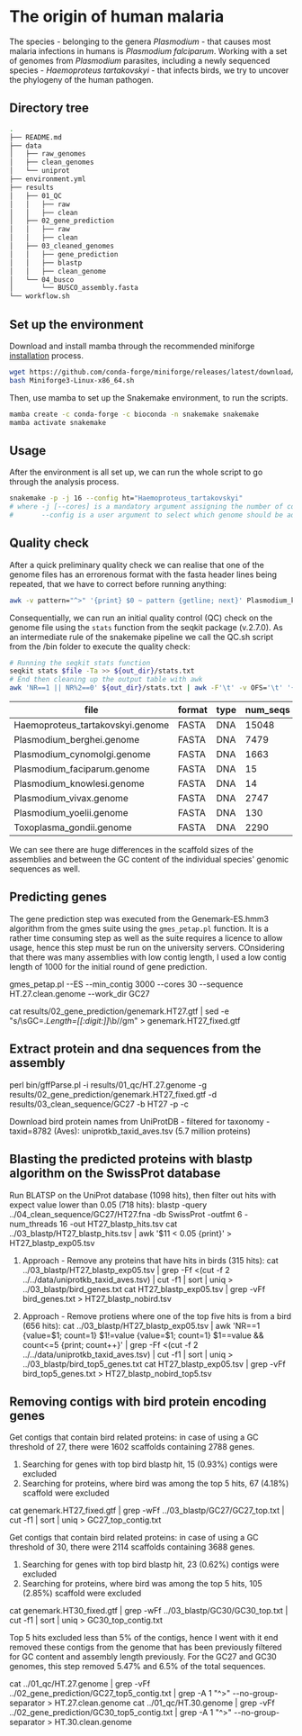 # The origin of human malaria

The species - belonging to the genera *Plasmodium* - that causes most malaria infections in humans is *Plasmodium falciparum*. Working with a set of genomes from *Plasmodium* parasites, including a newly sequenced species - *Haemoproteus tartakovskyi* - that infects birds, we try to uncover the phylogeny of the human pathogen.  

## Directory tree
```bash
.
├── README.md
├── data
│   ├── raw_genomes
│   ├── clean_genomes
│   └── uniprot
├── environment.yml
├── results
│   ├── 01_QC
│   │   ├── raw
│   │   ├── clean
│   ├── 02_gene_prediction
│   │   ├── raw
│   │   ├── clean
│   ├── 03_cleaned_genomes
│   │   ├── gene_prediction
│   │   ├── blastp
│   │   ├── clean_genome
│   └── 04_busco
│       └── BUSCO_assembly.fasta
└── workflow.sh
```
## Set up the environment
Download and install mamba through the recommended miniforge [installation](https://github.com/conda-forge/miniforge) process.
```bash
wget https://github.com/conda-forge/miniforge/releases/latest/download/Miniforge3-Linux-x86_64.sh
bash Miniforge3-Linux-x86_64.sh
```
Then, use mamba to set up the Snakemake environment, to run the scripts.
```bash
mamba create -c conda-forge -c bioconda -n snakemake snakemake
mamba activate snakemake
```
## Usage
After the environment is all set up, we can run the whole script to go through the analysis process.
```bash
snakemake -p -j 16 --config ht="Haemoproteus_tartakovskyi"
# where -j [--cores] is a mandatory argument assigning the number of cores for parallel computations
#       --config is a user argument to select which genome should be addressed for cleaning 
```
## Quality check

After a quick preliminary quality check we can realise that one of the genome files has an errorenous format with the fasta header lines being repeated, that we have to correct before running anything:
```bash  
awk -v pattern="^>" '{print} $0 ~ pattern {getline; next}' Plasmodium_knowlesi.genome
```

Consequentially, we can run an initial quality control (QC) check on the genome file using the `stats` function from the seqkit package (v.2.7.0). As an intermediate rule of the snakemake pipeline we call the QC.sh script from the /bin folder to execute the quality check:

```bash
# Running the seqkit stats function
seqkit stats $file -Ta >> ${out_dir}/stats.txt
# End then cleaning up the output table with awk
awk 'NR==1 || NR%2==0' ${out_dir}/stats.txt | awk -F'\t' -v OFS='\t' '{sub(".*/", "", $1)} 1' > $out_dir1/stats_table.tsv 
```
| **file**                             | **format** | **type** | **num_seqs** | **sum_len**   | **min_len** | **avg_len**  | **max_len**  | **Q1**      | **Q2**      | **Q3**      | **sum_gap** | **N50**     | **Q20(%)** | **Q30(%)** | **AvgQual** | **GC(%)** |
|----------------------------------|--------|------|----------|-----------|---------|----------|----------|---------|---------|---------|---------|---------|--------|--------|---------|-------|
| Haemoproteus_tartakovskyi.genome | FASTA  | DNA  | 15048    | 27426784  | 100     | 1822.6   | 64494    | 335.0   | 725.0   | 1613.5  | 0       | 5219    | 0.00   | 0.00   | 0.00    | 27.40 |
| Plasmodium_berghei.genome        | FASTA  | DNA  | 7479     | 17954629  | 22      | 2400.7   | 37075    | 783.0   | 1240.0  | 2823.5  | 0       | 4226    | 0.00   | 0.00   | 0.00    | 23.71 |
| Plasmodium_cynomolgi.genome      | FASTA  | DNA  | 1663     | 26181343  | 1000    | 15743.4  | 3118530  | 1236.0  | 1593.0  | 2255.0  | 0       | 1717921 | 0.00   | 0.00   | 0.00    | 39.08 |
| Plasmodium_faciparum.genome      | FASTA  | DNA  | 15       | 23270305  | 5967    | 1551353.7| 3291871  | 1132099.5| 1419563.0| 1862996.0| 0       | 1687655 | 0.00   | 0.00   | 0.00    | 19.36 |
| Plasmodium_knowlesi.genome       | FASTA  | DNA  | 14       | 23462187  | 726886  | 1675870.5| 3159095  | 973297.0 | 1491037.5| 2200295.0| 0       | 2147124 | 0.00   | 0.00   | 0.00    | 37.54 |
| Plasmodium_vivax.genome          | FASTA  | DNA  | 2747     | 27007701  | 200     | 9831.7   | 3120417  | 809.5   | 986.0   | 1401.5  | 0       | 1678596 | 0.00   | 0.00   | 0.00    | 42.20 |
| Plasmodium_yoelii.genome         | FASTA  | DNA  | 130      | 22222369  | 1006    | 170941.3 | 2606237  | 2084.0  | 11133.5 | 54526.0 | 0       | 1027135 | 0.00   | 0.00   | 0.00    | 20.78 |
| Toxoplasma_gondii.genome         | FASTA  | DNA  | 2290     | 128105889 | 207     | 55941.4  | 7486190  | 797.0   | 1011.0  | 1241.0  | 0       | 5069724 | 0.00   | 0.00   | 0.00    | 52.20 |

We can see there are huge differences in the scaffold sizes of the assemblies and between the GC content of the individual species' genomic sequences as well.

## Predicting genes

The gene prediction step was executed from the Genemark-ES.hmm3 algorithm from the gmes suite using the `gmes_petap.pl` function. It is a rather time consuming step as well as the suite requires a licence to allow usage, hence this step must be run on the university servers. COnsidering that there was many assemblies with low contig length, I used a low contig length of 1000 for the initial round of gene prediction. 

gmes_petap.pl --ES --min_contig 3000 --cores 30 --sequence HT.27.clean.genome --work_dir GC27


cat results/02_gene_prediction/genemark.HT27.gtf | sed -e "s/\sGC=.*Length=[[:digit:]]*\b//gm" > genemark.HT27_fixed.gtf 

## Extract protein and dna sequences from the assembly 
perl bin/gffParse.pl -i results/01_qc/HT.27.genome -g results/02_gene_prediction/genemark.HT27_fixed.gtf -d results/03_clean_sequence/GC27 -b HT27  -p -c

Download bird protein names from UniProtDB - filtered for taxonomy - taxid=8782 (Aves):
uniprotkb_taxid_aves.tsv (5.7 million proteins)

## Blasting the predicted proteins with blastp algorithm on the SwissProt database
Run BLATSP on the UniProt database (1098 hits), then filter out hits with expect value lower than 0.05 (718 hits):
blastp -query ../04_clean_sequence/GC27/HT27.fna -db SwissProt -outfmt 6 -num_threads 16 -out  HT27_blastp_hits.tsv
cat ../03_blastp/HT27_blastp_hits.tsv | awk '$11 < 0.05 {print}' > HT27_blastp_exp05.tsv 

1. Approach - Remove any proteins that have hits in birds (315 hits):
cat ../03_blastp/HT27_blastp_exp05.tsv | grep -Ff <(cut -f 2 ../../data/uniprotkb_taxid_aves.tsv) | cut -f1 | sort | uniq > ../03_blastp/bird_genes.txt
cat HT27_blastp_exp05.tsv | grep -vFf bird_genes.txt > HT27_blastp_nobird.tsv

2. Approach - Remove protiens where one of the top five hits is from a bird (656 hits):
cat ../03_blastp/HT27_blastp_exp05.tsv | awk 'NR==1 {value=$1; count=1} $1!=value {value=$1; count=1} $1==value && count<=5 {print; count++}' | grep -Ff <(cut -f 2 ../../data/uniprotkb_taxid_aves.tsv) | cut -f1 | sort | uniq > ../03_blastp/bird_top5_genes.txt
cat HT27_blastp_exp05.tsv | grep -vFf bird_top5_genes.txt > HT27_blastp_nobird_top5.tsv

## Removing contigs with bird protein encoding genes
Get contigs that contain bird related proteins: in case of using a GC threshold of 27, there were 1602 scaffolds containing 2788 genes.
1. Searching for genes with top bird blastp hit, 15 (0.93%) contigs were excluded
2. Searching for proteins, where bird was among the top 5 hits, 67 (4.18%) scaffold were excluded

cat genemark.HT27_fixed.gtf | grep -wFf ../03_blastp/GC27/GC27_top.txt | cut -f1 | sort | uniq > GC27_top_contig.txt

Get contigs that contain bird related proteins: in case of using a GC threshold of 30, there were 2114 scaffolds containing 3688 genes.
1. Searching for genes with top bird blastp hit, 23 (0.62%) contigs were excluded
2. Searching for proteins, where bird was among the top 5 hits, 105 (2.85%) scaffold were excluded

cat genemark.HT30_fixed.gtf | grep -wFf ../03_blastp/GC30/GC30_top.txt | cut -f1 | sort | uniq > GC30_top_contig.txt

Top 5 hits excluded less than 5% of the contigs, hence I went with it end removed these contigs from the genome that has been previously filtered for GC content and assembly length previously. For the GC27 and GC30 genomes, this step removed 5.47% and 6.5% of the total sequences. 

cat ../01_qc/HT.27.genome | grep -vFf ../02_gene_prediction/GC27_top5_contig.txt | grep -A 1 "^>" --no-group-separator > HT.27.clean.genome
cat ../01_qc/HT.30.genome | grep -vFf ../02_gene_prediction/GC30_top5_contig.txt | grep -A 1 "^>" --no-group-separator > HT.30.clean.genome









